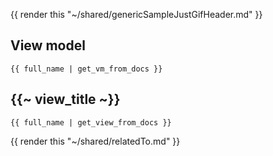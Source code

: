 {{ render this "~/shared/genericSampleJustGifHeader.md" }}

## View model

```
{{ full_name | get_vm_from_docs }}
```

## {{~ view_title ~}}

```
{{ full_name | get_view_from_docs }}
```

{{ render this "~/shared/relatedTo.md" }}